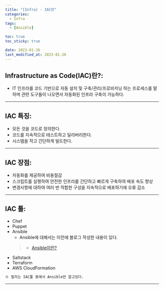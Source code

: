 ```yaml
---
title: "[Infra] - IAC란"
categories:
  - Infra
tags:
  - [Ansible]

toc: true
toc_sticky: true

date: 2023-01-26
last_modified_at: 2023-01-26
---
```


## Infrastructure as Code(IAC)란?:
- IT 인프라를 코드 기반으로 자동 설치 및 구축/관리/프로비저닝 하는 프로세스를 말하며 관련 도구들이 나오면서 자동화된 인프라 구축이 가능하다.

* * *

## IAC 특징:
- 모든 것을 코드로 정의한다.
- 코드를 지속적으로 테스트하고 딜리버리한다.
- 시스템을 작고 간단하게 빌드한다.

* * *

## IAC 장점:
- 자동화를 제공하여 비용절감
- 스크립트를 실행하여 안전한 인프라를 간단하고 빠르게 구축하여 배포 속도 향상
- 변경사항에 대하여 여러 번 적합한 구성을 지속적으로 배포하기에 오류 감소

* * *

## IAC 툴:
- Chef
- Puppet
- Ansible
  - Ansible에 대해서는 이전에 블로그 작성한 내용이 있다.
  > * [Ansible이란?](https://hwangyoonjae.github.io/Ansible-Ansible%EB%9E%80/ "Ansible이란?")
- Saltstack
- Terraform
- AWS CloudFormation

```html
※ 필자는 IAC툴 중에서 Ansible만 알고있다.
```

* * *